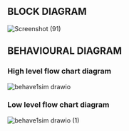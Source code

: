 ## BLOCK DIAGRAM
![Screenshot (91)](https://user-images.githubusercontent.com/98948360/157354541-df6fba2e-4780-4700-be8b-04309a405bed.png)
## BEHAVIOURAL DIAGRAM
### High level flow chart diagram
![behave1sim drawio](https://user-images.githubusercontent.com/98948360/157356966-9ebfa48a-04fe-4e11-b4ea-e5eb79e6c598.png)
### Low level flow chart diagram
![behave1sim drawio (1)](https://user-images.githubusercontent.com/98948360/157356930-8cdf00ab-a7df-474b-8bd9-67a2609f4f33.png)

